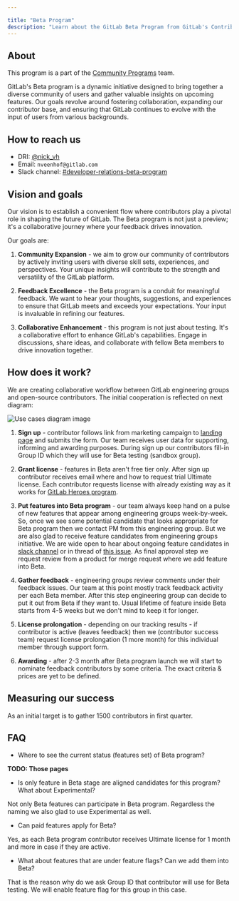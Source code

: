 ```yaml
---

title: "Beta Program"
description: "Learn about the GitLab Beta Program from GitLab's Contributor success team"
---
```


## About

This program is a part of the [Community Programs](https://handbook.gitlab.com/job-families/marketing/community-programs/) team.

GitLab's Beta program is a dynamic initiative designed to bring together a diverse community of users and gather valuable insights on upcoming features. Our goals revolve around fostering collaboration, expanding our contributor base, and ensuring that GitLab continues to evolve with the input of users from various backgrounds.

## How to reach us

* DRI: [@nick_vh](https://gitlab.com/nick_vh)
* Email: `nveenhof@gitlab.com`
* Slack channel: [#developer-relations-beta-program](https://gitlab.slack.com/messages/developer-relations-beta-program)

## Vision and goals

Our vision is to establish a convenient flow where contributors play a pivotal role in shaping the future of GitLab. The Beta program is not just a preview; it's a collaborative journey where your feedback drives innovation.

Our goals are:

1. **Community Expansion** - we aim to grow our community of contributors by actively inviting users with diverse skill sets, experiences, and perspectives. Your unique insights will contribute to the strength and versatility of the GitLab platform.

1. **Feedback Excellence** - the Beta program is a conduit for meaningful feedback. We want to hear your thoughts, suggestions, and experiences to ensure that GitLab meets and exceeds your expectations. Your input is invaluable in refining our features.

1. **Collaborative Enhancement** - this program is not just about testing. It's a collaborative effort to enhance GitLab's capabilities. Engage in discussions, share ideas, and collaborate with fellow Beta members to drive innovation together.

## How does it work?

We are creating collaborative workflow between GitLab engineering groups and open-source contributors. The initial cooperation is reflected on next diagram:

![Use cases diagram image](/images/handbook/marketing/developer-relations/community-programs/gitlab-beta/use-cases-diagram.png "Use cases diagram")

1. **Sign up** - contributor follows link from marketing campaign to [landing page](https://about.gitlab.com/community/beta) and submits the form. Our team receives user data for supporting, informing and awarding purposes.
   During sign up our contributors fill-in Group ID which they will use for Beta testing (sandbox group).

1. **Grant license** - features in Beta aren't free tier only. After sign up contributor receives email where and how to request trial Ultimate license. Each contributor requests license with already existing way as it works for [GitLab Heroes program](https://handbook.gitlab.com/handbook/marketing/developer-relations/evangelist-program/#gitlab-heroes-licenses).

1. **Put features into Beta program** - our team always keep hand on a pulse of new features that appear among engineering groups week-by-week.
So, once we see some potential candidate that looks appropriate for Beta program then we contact PM from this engineering group.
But we are also glad to receive feature candidates from engineering groups initiative. We are wide open to hear about ongoing feature candidates in [slack channel](https://gitlab.slack.com/messages/developer-relations-beta-program) or in thread of [this issue](https://gitlab.com/gitlab-org/developer-relations/contributor-success/team-task/-/issues/390).
As final approval step we request review from a product for merge request where we add feature into Beta.

1. **Gather feedback** - engineering groups review comments under their feedback issues. Our team at this point mostly track feedback activity per each Beta member. After this step engineering group can decide to put it out from Beta if they want to. Usual lifetime of feature inside Beta starts from 4-5 weeks but we don't mind to keep it for longer.

1. **License prolongation** - depending on our tracking results - if contributor is active (leaves feedback) then we (contributor success team) request license prolongation (1 more month) for this individual member through support form.

1. **Awarding** - after 2-3 month after Beta program launch we will start to nominate feedback contributors by some criteria. The exact criteria & prices are yet to be defined.

## Measuring our success

As an initial target is to gather 1500 contributors in first quarter.

## FAQ

- Where to see the current status (features set) of Beta program?

**TODO: Those pages**

- Is only feature in Beta stage are aligned candidates for this program? What about Experimental?

Not only Beta features can participate in Beta program. Regardless the naming we also glad to use Experimental as well.

- Can paid features apply for Beta?

Yes, as each Beta program contributor receives Ultimate license for 1 month and more in case if they are active.

- What about features that are under feature flags? Can we add them into Beta?

That is the reason why do we ask Group ID that contributor will use for Beta testing. We will enable feature flag for this group in this case.
